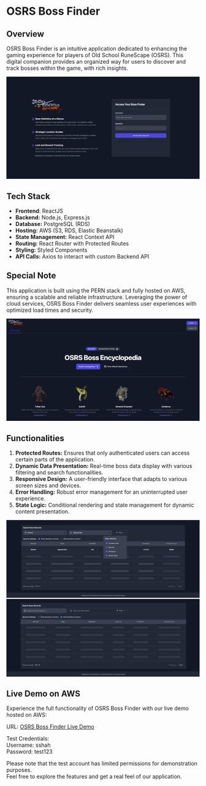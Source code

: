 # OSRS Boss Finder

## Overview
OSRS Boss Finder is an intuitive application dedicated to enhancing the gaming experience for players of Old School RuneScape (OSRS). 
This digital companion provides an organized way for users to discover and track bosses within the game, with rich insights.

![Main Page](https://github.com/shahzada-shah/OSRSBossFinder/blob/main/assets/img_01.png)

## Tech Stack
- **Frontend**: ReactJS
- **Backend:** Node.js, Express.js
- **Database:** PostgreSQL (RDS)
- **Hosting:** AWS (S3, RDS, Elastic Beanstalk)
- **State Management:** React Context API
- **Routing:** React Router with Protected Routes
- **Styling:** Styled Components
- **API Calls:** Axios to interact with custom Backend API

## Special Note
This application is built using the PERN stack and fully hosted on AWS, ensuring a scalable and reliable infrastructure. Leveraging the power of cloud services, 
OSRS Boss Finder delivers seamless user experiences with optimized load times and security.

![Main Page](https://github.com/shahzada-shah/OSRSBossFinder/blob/main/assets/img_02.png)

## Functionalities
1. **Protected Routes:** Ensures that only authenticated users can access certain parts of the application.
2. **Dynamic Data Presentation:** Real-time boss data display with various filtering and search functionalities.
3. **Responsive Design:** A user-friendly interface that adapts to various screen sizes and devices.
4. **Error Handling:** Robust error management for an uninterrupted user experience.
5. **State Logic:** Conditional rendering and state management for dynamic content presentation.

![Main Page](https://github.com/shahzada-shah/OSRSBossFinder/blob/main/assets/img_03.png)
![Main Page](https://github.com/shahzada-shah/OSRSBossFinder/blob/main/assets/img_4.png)


## Live Demo on AWS
Experience the full functionality of OSRS Boss Finder with our live demo hosted on AWS:

URL: [OSRS Boss Finder Live Demo](http://osrsfinder.s3-website-us-east-1.amazonaws.com)

Test Credentials: <br/>
Username: sshah <br/>
Password: test123

Please note that the test account has limited permissions for demonstration purposes. <br/>Feel free to explore the features and get a real feel of our application.
